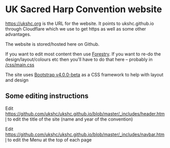 # UK Sacred Harp Convention website

https://ukshc.org is the URL for the website. It points to ukshc.github.io through Cloudflare which we use to get https as well as some other advantages.

The website is stored/hosted here on Github.

If you want to edit most content then use [Forestry](https://app.forestry.io/login/). If you want to re-do the design/layout/colours etc then you'll have to do that here – probably in [/css/main.css](https://github.com/ukshc/ukshc.github.io/blob/master/css/main.css)

The site uses [Bootstrap v4.0.0-beta](https://getbootstrap.com/) as a CSS framework to help with layout and design

## Some editing instructions
Edit https://github.com/ukshc/ukshc.github.io/blob/master/_includes/header.html to edit the title of the site (name and year of the convention)

Edit https://github.com/ukshc/ukshc.github.io/blob/master/_includes/navbar.html to edit the Menu at the top of each page

